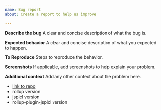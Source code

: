 ```yaml
---
name: Bug report
about: Create a report to help us improve

---
```


**Describe the bug**
A clear and concise description of what the bug is.

**Expected behavior**
A clear and concise description of what you expected to happen.

**To Reproduce**
Steps to reproduce the behavior.

**Screenshots**
If applicable, add screenshots to help explain your problem.

**Additional context**
Add any other context about the problem here.
- [link to repo](http://github.com)
- rollup version
- jspicl version
- rollup-plugin-jspicl version
